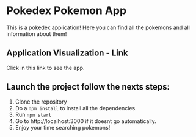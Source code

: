 
# Pokedex Pokemon App

This is a pokedex application! Here you can find all the pokemons and all information about them!

## Application Visualization - Link

Click in this link to see the app.

## Launch the project follow the nexts steps: 

1. Clone the repository
2. Do a `npm install` to install all the dependencies.
3. Run `npm start`
4. Go to http://localhost:3000 if it doesnt go automatically.
5. Enjoy your time searching pokemons!
